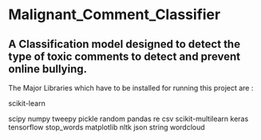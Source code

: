 # Malignant_Comment_Classifier

A Classification model designed to detect the type of toxic comments to detect and prevent online bullying.
------------------------------------------------------------------------------------------------------------
The Major Libraries which have to be installed for running this project are :

scikit-learn

scipy
numpy
tweepy
pickle
random
pandas
re
csv
scikit-multilearn
keras
tensorflow
stop_words
matplotlib
nltk
json
string
wordcloud
